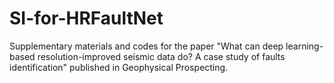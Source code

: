 # SI-for-HRFaultNet
Supplementary materials and codes for the paper "What can deep learning-based resolution-improved seismic data do? A case study of faults identification" published in Geophysical Prospecting.
